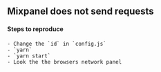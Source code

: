 ## Mixpanel does not send requests

#### Steps to reproduce
    - Change the `id` in `config.js`
    - `yarn`
    - `yarn start`
    - Look the the browsers network panel
